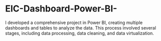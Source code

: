 # EIC-Dashboard-Power-BI-
I developed a comprehensive project in Power BI, creating multiple dashboards and tables to analyze the data. This process involved several stages, including data processing, data cleaning, and data virtualization.
